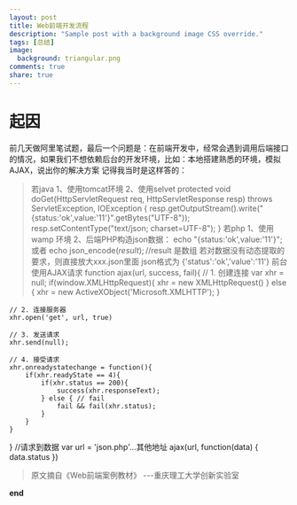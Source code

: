 ```yaml
---
layout: post
title: Web前端开发流程
description: "Sample post with a background image CSS override."
tags: [总结]
image:
  background: triangular.png
comments: true
share: true
---
```

# 起因

前几天做阿里笔试题，最后一个问题是：在前端开发中，经常会遇到调用后端接口的情况，如果我们不想依赖后台的开发环境，比如：本地搭建熟悉的环境，模拟AJAX，说出你的解决方案
记得我当时是这样答的：
>若java
1、使用tomcat环境
2、使用selvet
protected void doGet(HttpServletRequest req, HttpServletResponse resp)
		throws ServletException, IOException {
	resp.getOutputStream().write("{status:'ok',value:'11'}".getBytes("UTF-8"));
	resp.setContentType("text/json; charset=UTF-8");
}
若php
1、使用wamp 环境
2、后端PHP构造json数据：
       echo "{status:'ok',value:'11'}";
   或者
       echo json_encode($result);//$result 是数组
若对数据没有动态提取的要求，则直接放大xxx.json里面
json格式为
{'status':'ok','value':'11'}
前台使用AJAX请求
function ajax(url, success, fail){
    // 1. 创建连接
    var xhr = null;
    if(window.XMLHttpRequest){
        xhr = new XMLHttpRequest()
    } else {
        xhr = new ActiveXObject('Microsoft.XMLHTTP');
    }

    // 2. 连接服务器
    xhr.open('get', url, true)

    // 3. 发送请求
    xhr.send(null);

    // 4. 接受请求
    xhr.onreadystatechange = function(){
        if(xhr.readyState == 4){
            if(xhr.status == 200){
                success(xhr.responseText);
            } else { // fail
                fail && fail(xhr.status);
            }
        }
    }
}
//请求到数据
var url =  'json.php'...其他地址
ajax(url, function(data) {
    data.status
})





>原文摘自《Web前端案例教材》 ---重庆理工大学创新实验室

<strong>end</strong>